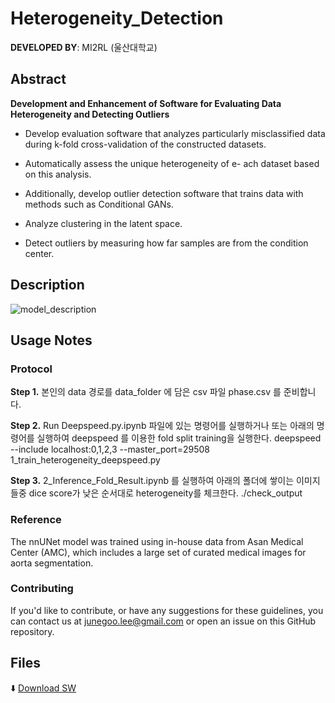 # Heterogeneity_Detection

 
**DEVELOPED BY**: MI2RL (울산대학교)


## Abstract


**Development and Enhancement of Software for Evaluating Data Heterogeneity and Detecting Outliers**

- Develop evaluation software that analyzes particularly misclassified data during k-fold cross-validation of the constructed datasets.

- Automatically assess the unique heterogeneity of e- ach dataset based on this analysis.

- Additionally, develop outlier detection software that trains data with methods such as Conditional GANs.

- Analyze clustering in the latent space.

- Detect outliers by measuring how far samples are from the condition center.


## Description

![model_description](model_image.png)

## Usage Notes

### Protocol

**Step 1.** 본인의 data 경로를 data_folder 에 담은 csv 파일 phase.csv 를 준비합니다.

**Step 2.** Run Deepspeed.py.ipynb 파일에 있는 명령어를 실행하거나 또는 아래의 명령어를 실행하여 deepspeed 를 이용한 fold split training을 실행한다.
	deepspeed --include localhost:0,1,2,3 --master_port=29508 1_train_heterogeneity_deepspeed.py

**Step 3.** 2_Inference_Fold_Result.ipynb 를 실행하여 아래의 폴더에 쌓이는 이미지들중 dice score가 낮은 순서대로 heterogeneity를 체크한다.
	./check_output





### Reference

The nnUNet model was trained using in-house data from Asan Medical Center (AMC), which includes a large set of curated medical images for aorta segmentation.


### Contributing

If you'd like to contribute, or have any suggestions for these guidelines, you can contact us at junegoo.lee@gmail.com or open an issue on this GitHub repository.


## Files
⬇️ [Download SW](https://github.com/mi2rl/DataCuration/tree/386eafa30667b9558f4d24ee702955b75d36a4fd/Syntax_missing_SW)
